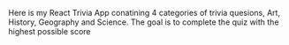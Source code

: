 Here is my React Trivia App conatining 4 categories of trivia quesions, Art, History, Geography and Science. The goal is to complete the quiz with the highest possible score
